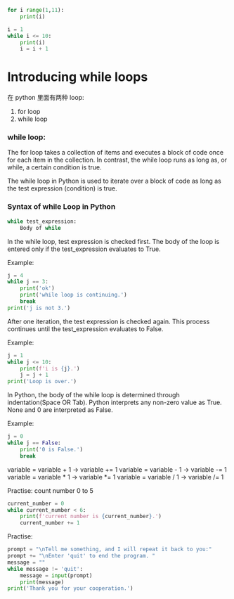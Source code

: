 ```python
for i range(1,11):
    print(i)
```

```python
i = 1
while i <= 10:
    print(i)
    i = i + 1
```

# Introducing while loops
在 python 里面有两种 loop:
1. for loop
2. while loop

### while loop:
The for loop takes a collection of items and executes a block of code once for each item in the collection. 
In contrast, the while loop runs as long as, or while, a certain condition is true.

The while loop in Python is used to iterate over a block of code as long as the test expression (condition) is true.

### Syntax of while Loop in Python

```python
while test_expression:
    Body of while
```

In the while loop, test expression is checked first. 
The body of the loop is entered only if the test_expression evaluates to True.

Example:
```python
j = 4
while j == 3:
    print('ok')
    print('while loop is continuing.')
    break
print('j is not 3.')
```

After one iteration, the test expression is checked again. 
This process continues until the test_expression evaluates to False.

Example:
```python
j = 1
while j <= 10:
    print(f'i is {j}.')
    j = j + 1
print('Loop is over.')
```

In Python, the body of the while loop is determined through indentation(Space OR Tab).
Python interprets any non-zero value as True. None and 0 are interpreted as False.

Example:
```python
j = 0
while j == False:
    print('0 is False.')
    break
```

variable = variable + 1 -> variable += 1
variable = variable - 1 -> variable -= 1
variable = variable * 1 -> variable *= 1
variable = variable / 1 -> variable /= 1

Practise: count number 0 to 5
```python
current_number = 0
while current_number < 6:
    print(f'current number is {current_number}.')
    current_number += 1
```

Practise: 
```python
prompt = "\nTell me something, and I will repeat it back to you:"
prompt += "\nEnter 'quit' to end the program. "
message = ""
while message != 'quit':
    message = input(prompt)
    print(message)
print('Thank you for your cooperation.')
```
